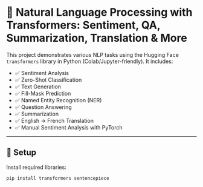 # 🤖 Natural Language Processing with Transformers: Sentiment, QA, Summarization, Translation & More

This project demonstrates various NLP tasks using the Hugging Face `transformers` library in Python (Colab/Jupyter-friendly). It includes:

- ✅ Sentiment Analysis
- ✅ Zero-Shot Classification
- ✅ Text Generation
- ✅ Fill-Mask Prediction
- ✅ Named Entity Recognition (NER)
- ✅ Question Answering
- ✅ Summarization
- ✅ English → French Translation
- ✅ Manual Sentiment Analysis with PyTorch

---

## 🚀 Setup

Install required libraries:

```bash
pip install transformers sentencepiece
